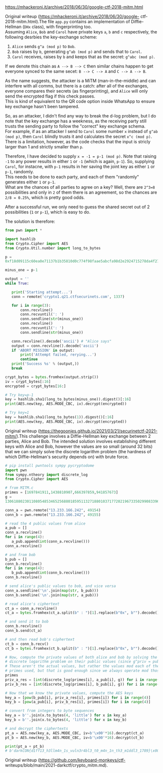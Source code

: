 https://mhackeroni.it/archive/2018/06/30/google-ctf-2018-mitm.html

Original writeup (https://mhackeroni.it/archive/2018/06/30/google-
ctf-2018-mitm.html).The file `app.py` contains an implementation of Diffie-Hellman (`DHx` class),
with fingerprinting too.  
Assuming `Alice`, `Bob` and `Carol` have private keys `a`, `b` and `c`
respectively, the following desrbies the key-exchange scheme:  
1. `Alice` sends `g^a (mod p)` to `Bob`.  
2. `Bob` raises by `b`, generating `g^ab (mod p)` and sends that to `Carol`.  
3. `Carol` receives, raises by `b` and keeps that as the secret: `g^abc (mod p)`.

If we denote this chain as `A --> B --> C` then similar chains happen to get
everyone synced to the same secet: `B --> C --> A` and `C --> A --> B`.

As the name suggests, the attacker is a MiTM (man-in-the-middle) and can
interfere with all comms, but there is a catch: after all of the exchanges,
everyone compares their secrets (as fingerprinting), and `Alice` will only
send the encrypted flag if this check passes.  
This is kind of equivalent to the QR code option inside WhatsApp to ensure key
exchange hasn't been tampered.

So, as an attacker, I didn't find any way to break the d-log problem, but I do
note that the key exchange has a weekness, as the receiving party still trusts
the sending party to follow the "correct" key exchange schema.  
For example, if as an attacker I send to `Carol` some number `x` instead of
`g^ab (mod p)`, then `Carol` blindly trusts it and calculates the secret `x^c
(mod p)`. There is a limitation, however, as the code checks that the input is
stricly larger than 1 and strictly smaller than `p`.

Therefore, I have decided to supply `x = -1 = p-1 (mod p)`. Note that raising
`-1` to any power results in either `1` or `-1` (which is again, `p-1`). So,
supplying `Carol`, for instacne, with `p-1` results in her saving the joint
key as either `1` or `p-1`, randomly.  
This needs to be done to each party, and each of them "randomly" generates
either `1` or `p-1`.  
What are the chances of all parties to agree on a key? Well, there are `2^3=8`
possibilities and only in `2` of them there is an agreement, so the chances
are `2/8 = 0.25%`, which is pretty good odds.

After a successful run, we only need to guess the shared secret out of 2
possibilities (`1` or `p-1`), which is easy to do.

The solution is therefore:  
```python  
from pwn import *

import hashlib  
from Crypto.Cipher import AES  
from Crypto.Util.number import long_to_bytes

p =
0xf18d09115c60ea0e71137b1b35810d0c774f98faae5abcfa98d2e2924715278da4f2738fc5e3d077546373484585288f0637796f52b7584f9158e0f86557b320fe71558251c852e0992eb42028b9117adffa461d25c8ce5b949957abd2a217a011e2986f93e1aadb8c31e8fa787d2710683676f8be5eca76b1badba33f601f45

minus_one = p-1

output = ''  
while True:

   print('Starting attempt...')  
   conn = remote('crypto1.q21.ctfsecurinets.com', 1337)

   for i in range(3):  
       conn.recvline()  
       conn.recvuntil(': ')  
       conn.sendline(str(minus_one))  
       conn.recvline()  
       conn.recvuntil(': ')  
       conn.sendline(str(minus_one))

   conn.recvline().decode('ascii') # "Alice says"  
   output = conn.recvline().decode('ascii')  
   if 'ABORT MISSION' in output:  
       print('Attempt failed, rerying...')  
       continue  
   print('Success %s' % (output,))  
   break

crypt_bytes = bytes.fromhex(output.strip())  
iv = crypt_bytes[:16]  
encrypted = crypt_bytes[16:]

# Try key=p-1  
key = hashlib.sha1(long_to_bytes(minus_one)).digest()[:16]  
print(AES.new(key, AES.MODE_CBC, iv).decrypt(encrypted))

# Try key=1  
key = hashlib.sha1(long_to_bytes(1)).digest()[:16]  
print(AES.new(key, AES.MODE_CBC, iv).decrypt(encrypted))  
```

Original writeup
(https://thegoonies.github.io/2021/03/21/securinetctf-2021-mitm/).This challenge involves a Diffie-Hellman key exchange between 2 parties, Alice
and Bob. The intended solution involves establishing different keys with Alice
and Bob, however the values are so small (around 32 bits) that we can simply
solve the discrete logarithm problem (the hardness of which Diffie-Hellman's
security depends on) with brute force.

```py  
# pip install pwntools sympy pycryptodome  
import pwn  
from sympy.ntheory import discrete_log  
from Crypto.Cipher import AES

# from MITM.c  
primes = [1697841911,1438810907,666397859,941857673]  
g =
13061880230110805485346525688018595113271880103717720219673350299083396780730251766148414377512386061643807530751287373200960399392170617293251618992497053

conn_a = pwn.remote("13.233.166.242", 49154)  
conn_b = pwn.remote("13.233.166.242", 49155)

# read the 4 public values from alice  
a_pub = []  
conn_a.recvline()  
for i in range(4):  
   a_pub.append(int(conn_a.recvline()))  
conn_a.recvline()

# and from bob  
b_pub = []  
conn_b.recvline()  
for i in range(4):  
   b_pub.append(int(conn_b.recvline()))  
conn_b.recvline()

# send alice's public values to bob, and vice versa  
conn_a.sendline('\n'.join(map(str, b_pub)))  
conn_b.sendline('\n'.join(map(str, a_pub)))

# read alice's ciphertext  
ct_a = conn_a.recvline()  
ct_a = bytes.fromhex(ct_a.split(b" : ")[1].replace(b"0x", b"").decode())

# and send it to bob  
conn_b.recvline()  
conn_b.send(ct_a)

# and then read bob's ciphertext  
ct_b = conn_b.recv()  
ct_b = bytes.fromhex(ct_b.split(b" : ")[1].replace(b"0x", b"").decode())

# Now, compute the private values of both alice and bob by solving the  
# discrete logarithm problem on their public values (since g^priv = pub).  
# These aren't the actual values, but rather the values mod each of the 4  
# primes used, but that is good enough since we always operate mod those
primes  
priv_a_res = [int(discrete_log(primes[i], a_pub[i], g)) for i in range(4)]  
priv_b_res = [int(discrete_log(primes[i], b_pub[i], g)) for i in range(4)]

# Now that we know the private values, compute the AES keys  
key_a = [pow(b_pub[i], priv_a_res[i], primes[i]) for i in range(4)]  
key_b = [pow(a_pub[i], priv_b_res[i], primes[i]) for i in range(4)]

# convert from integers to byte sequences  
key_a = b''.join(x.to_bytes(4, 'little') for x in key_a)  
key_b = b''.join(x.to_bytes(4, 'little') for x in key_b)

# and decrypt the ciphertexts  
pt_a = AES.new(key_a, AES.MODE_CBC, iv=b'\x00'*16).decrypt(ct_a)  
pt_b = AES.new(key_b, AES.MODE_CBC, iv=b'\x00'*16).decrypt(ct_b)

print(pt_a + pt_b)  
# b'darkCON{d1ff13_h3llm4n_1s_vuln3r4bl3_t0_m4n_1n_th3_m1ddl3_1789}\x00'  
```

Original writeup (https://github.com/keyboard-monkeys/ctf-
writeups/blob/main/2021-darkctf/crypto_mitm.md).
